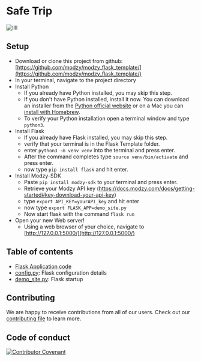 # Safe Trip

![llll](https://user-images.githubusercontent.com/51744364/144930208-76ebbe83-2807-4096-b7c5-8537796cfab1.PNG)





## Setup

- Download or clone this project from github: [https://github.com/modzy/modzy_flask_template/](https://github.com/modzy/modzy_flask_template/)
- In your terminal, navigate to the project directory
- Install Python
    - If you already have Python installed, you may skip this step.
    - If you don't have Python installed, install it now. You can download an installer from the [Python official website](http://python.org/download/) or on a Mac you can [install with Homebrew](https://docs.brew.sh/Homebrew-and-Python). 
    - To verify your Python installation open a terminal window and type `python3`.
- Install Flask 
    - If you already have Flask installed, you may skip this step.
    - verify that your terminal is in the Flask Template folder. 
    - enter `python3 -m venv venv` into the terminal and press enter. 
    - After the command completes type `source venv/bin/activate` and press enter.
    - now type `pip install flask` and hit enter. 
- Install Modzy-SDK
    - Paste `pip install modzy-sdk` to your terminal and press enter. 
    - Retrieve your Modzy API key (https://docs.modzy.com/docs/getting-started#key-download-your-api-key)
    - type `export API_KEY=yourAPI_key` and hit enter
    - now type `export FLASK_APP=demo_site.py`
    - Now start flask with the command `flask run`
- Open your new Web server!
    - Using a web browser of your choice, navigate to [http://127.0.0.1:5000/](http://127.0.0.1:5000/)
  
    

## Table of contents

- [Flask Application code](app)
- [config.py](config.py): Flask configuration details
- [demo_site.py](demo_site.py): Flask startup 

## Contributing

We are happy to receive contributions from all of our users. Check out our [contributing file](https://github.com/modzy/modzy_flask_template/blob/master/CONTRIBUTING.md) to learn more.

## Code of conduct

[![Contributor Covenant](https://img.shields.io/badge/Contributor%20Covenant-v2.0%20adopted-ff69b4.svg)](https://github.com/modzy/modzy_flask_template/blob/master/CODE_OF_CONDUCT.md)
